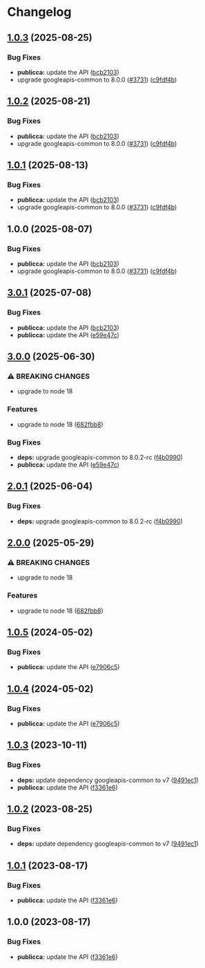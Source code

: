 # Changelog

## [1.0.3](https://github.com/googleapis/google-api-nodejs-client/compare/publicca-v1.0.2...publicca-v1.0.3) (2025-08-25)


### Bug Fixes

* **publicca:** update the API ([bcb2103](https://github.com/googleapis/google-api-nodejs-client/commit/bcb210322b4ed5d0595969e6e8c85289a2c50e2c))
* upgrade googleapis-common to 8.0.0  ([#3731](https://github.com/googleapis/google-api-nodejs-client/issues/3731)) ([c9fdf4b](https://github.com/googleapis/google-api-nodejs-client/commit/c9fdf4b34d6c9bcf608eee35dd281d4680be9797))

## [1.0.2](https://github.com/googleapis/google-api-nodejs-client/compare/publicca-v1.0.1...publicca-v1.0.2) (2025-08-21)


### Bug Fixes

* **publicca:** update the API ([bcb2103](https://github.com/googleapis/google-api-nodejs-client/commit/bcb210322b4ed5d0595969e6e8c85289a2c50e2c))
* upgrade googleapis-common to 8.0.0  ([#3731](https://github.com/googleapis/google-api-nodejs-client/issues/3731)) ([c9fdf4b](https://github.com/googleapis/google-api-nodejs-client/commit/c9fdf4b34d6c9bcf608eee35dd281d4680be9797))

## [1.0.1](https://github.com/googleapis/google-api-nodejs-client/compare/publicca-v1.0.0...publicca-v1.0.1) (2025-08-13)


### Bug Fixes

* **publicca:** update the API ([bcb2103](https://github.com/googleapis/google-api-nodejs-client/commit/bcb210322b4ed5d0595969e6e8c85289a2c50e2c))
* upgrade googleapis-common to 8.0.0  ([#3731](https://github.com/googleapis/google-api-nodejs-client/issues/3731)) ([c9fdf4b](https://github.com/googleapis/google-api-nodejs-client/commit/c9fdf4b34d6c9bcf608eee35dd281d4680be9797))

## 1.0.0 (2025-08-07)


### Bug Fixes

* **publicca:** update the API ([bcb2103](https://github.com/googleapis/google-api-nodejs-client/commit/bcb210322b4ed5d0595969e6e8c85289a2c50e2c))
* upgrade googleapis-common to 8.0.0  ([#3731](https://github.com/googleapis/google-api-nodejs-client/issues/3731)) ([c9fdf4b](https://github.com/googleapis/google-api-nodejs-client/commit/c9fdf4b34d6c9bcf608eee35dd281d4680be9797))

## [3.0.1](https://github.com/googleapis/google-api-nodejs-client/compare/publicca-v3.0.0...publicca-v3.0.1) (2025-07-08)


### Bug Fixes

* **publicca:** update the API ([bcb2103](https://github.com/googleapis/google-api-nodejs-client/commit/bcb210322b4ed5d0595969e6e8c85289a2c50e2c))
* **publicca:** update the API ([e59e47c](https://github.com/googleapis/google-api-nodejs-client/commit/e59e47c57015ef10b0c8502eb791c48add7a7a95))

## [3.0.0](https://github.com/googleapis/google-api-nodejs-client/compare/publicca-v2.0.1...publicca-v3.0.0) (2025-06-30)


### ⚠ BREAKING CHANGES

* upgrade to node 18

### Features

* upgrade to node 18 ([682fbb8](https://github.com/googleapis/google-api-nodejs-client/commit/682fbb869189ae92b3e9a194d37d0548af0c1f92))


### Bug Fixes

* **deps:** upgrade googleapis-common to 8.0.2-rc ([f4b0990](https://github.com/googleapis/google-api-nodejs-client/commit/f4b099071040cfbcfe4a2e7d487d45ee93b369e0))
* **publicca:** update the API ([e59e47c](https://github.com/googleapis/google-api-nodejs-client/commit/e59e47c57015ef10b0c8502eb791c48add7a7a95))

## [2.0.1](https://github.com/googleapis/google-api-nodejs-client/compare/publicca-v2.0.0...publicca-v2.0.1) (2025-06-04)


### Bug Fixes

* **deps:** upgrade googleapis-common to 8.0.2-rc ([f4b0990](https://github.com/googleapis/google-api-nodejs-client/commit/f4b099071040cfbcfe4a2e7d487d45ee93b369e0))

## [2.0.0](https://github.com/googleapis/google-api-nodejs-client/compare/publicca-v1.0.5...publicca-v2.0.0) (2025-05-29)


### ⚠ BREAKING CHANGES

* upgrade to node 18

### Features

* upgrade to node 18 ([682fbb8](https://github.com/googleapis/google-api-nodejs-client/commit/682fbb869189ae92b3e9a194d37d0548af0c1f92))

## [1.0.5](https://github.com/googleapis/google-api-nodejs-client/compare/publicca-v1.0.4...publicca-v1.0.5) (2024-05-02)


### Bug Fixes

* **publicca:** update the API ([e7906c5](https://github.com/googleapis/google-api-nodejs-client/commit/e7906c5b474e2303a50a91dd15b3c0ca37ffbff8))

## [1.0.4](https://github.com/googleapis/google-api-nodejs-client/compare/publicca-v1.0.3...publicca-v1.0.4) (2024-05-02)


### Bug Fixes

* **publicca:** update the API ([e7906c5](https://github.com/googleapis/google-api-nodejs-client/commit/e7906c5b474e2303a50a91dd15b3c0ca37ffbff8))

## [1.0.3](https://github.com/googleapis/google-api-nodejs-client/compare/publicca-v1.0.2...publicca-v1.0.3) (2023-10-11)


### Bug Fixes

* **deps:** update dependency googleapis-common to v7 ([9491ec1](https://github.com/googleapis/google-api-nodejs-client/commit/9491ec1cdc3c413e7d73edcfcd59cf5c28a7c855))
* **publicca:** update the API ([f3361e6](https://github.com/googleapis/google-api-nodejs-client/commit/f3361e6e1d0012288444e1afc7d0e911b90f3842))

## [1.0.2](https://github.com/googleapis/google-api-nodejs-client/compare/publicca-v1.0.1...publicca-v1.0.2) (2023-08-25)


### Bug Fixes

* **deps:** update dependency googleapis-common to v7 ([9491ec1](https://github.com/googleapis/google-api-nodejs-client/commit/9491ec1cdc3c413e7d73edcfcd59cf5c28a7c855))

## [1.0.1](https://github.com/googleapis/google-api-nodejs-client/compare/publicca-v1.0.0...publicca-v1.0.1) (2023-08-17)


### Bug Fixes

* **publicca:** update the API ([f3361e6](https://github.com/googleapis/google-api-nodejs-client/commit/f3361e6e1d0012288444e1afc7d0e911b90f3842))

## 1.0.0 (2023-08-17)


### Bug Fixes

* **publicca:** update the API ([f3361e6](https://github.com/googleapis/google-api-nodejs-client/commit/f3361e6e1d0012288444e1afc7d0e911b90f3842))
